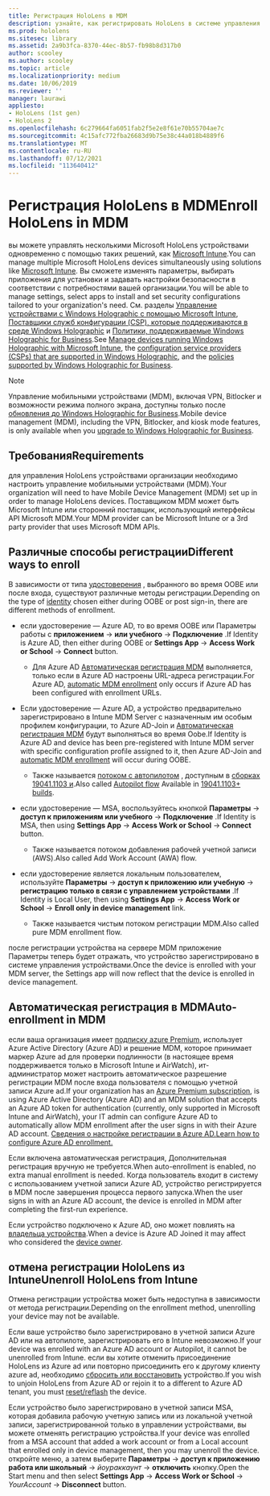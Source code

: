 ```yaml
---
title: Регистрация HoloLens в MDM
description: узнайте, как регистрировать HoloLens в системе управления мобильными устройствами (MDM) для упрощения управления несколькими устройствами.
ms.prod: hololens
ms.sitesec: library
ms.assetid: 2a9b3fca-8370-44ec-8b57-fb98b8d317b0
author: scooley
ms.author: scooley
ms.topic: article
ms.localizationpriority: medium
ms.date: 10/06/2019
ms.reviewer: ''
manager: laurawi
appliesto:
- HoloLens (1st gen)
- HoloLens 2
ms.openlocfilehash: 6c279664fa6051fab2f5e2e8f61e70b55704ae7c
ms.sourcegitcommit: 4c15afc772fba26683d9b75e38c44a018b4889f6
ms.translationtype: MT
ms.contentlocale: ru-RU
ms.lasthandoff: 07/12/2021
ms.locfileid: "113640412"
---
```

# <a name="enroll-hololens-in-mdm"></a><span data-ttu-id="ff4cf-103">Регистрация HoloLens в MDM</span><span class="sxs-lookup"><span data-stu-id="ff4cf-103">Enroll HoloLens in MDM</span></span>

<span data-ttu-id="ff4cf-104">вы можете управлять несколькими Microsoft HoloLens устройствами одновременно с помощью таких решений, как [Microsoft Intune](/intune/windows-holographic-for-business).</span><span class="sxs-lookup"><span data-stu-id="ff4cf-104">You can manage multiple Microsoft HoloLens devices simultaneously using solutions like [Microsoft Intune](/intune/windows-holographic-for-business).</span></span> <span data-ttu-id="ff4cf-105">Вы сможете изменять параметры, выбирать приложения для установки и задавать настройки безопасности в соответствии с потребностями вашей организации.</span><span class="sxs-lookup"><span data-stu-id="ff4cf-105">You will be able to manage settings, select apps to install and set security configurations tailored to your organization's need.</span></span> <span data-ttu-id="ff4cf-106">См. разделы [Управление устройствами с Windows Holographic с помощью Microsoft Intune](/intune/windows-holographic-for-business), [Поставщики служб конфигурации (CSP), которые поддерживаются в среде Windows Holographic](https://msdn.microsoft.com/windows/hardware/commercialize/customize/mdm/configuration-service-provider-reference#hololens) и [Политики, поддерживаемые Windows Holographic for Business](https://msdn.microsoft.com/windows/hardware/commercialize/customize/mdm/policy-configuration-service-provider#hololenspolicies).</span><span class="sxs-lookup"><span data-stu-id="ff4cf-106">See [Manage devices running Windows Holographic with Microsoft Intune](/intune/windows-holographic-for-business), the [configuration service providers (CSPs) that are supported in Windows Holographic](https://msdn.microsoft.com/windows/hardware/commercialize/customize/mdm/configuration-service-provider-reference#hololens), and the [policies supported by Windows Holographic for Business](https://msdn.microsoft.com/windows/hardware/commercialize/customize/mdm/policy-configuration-service-provider#hololenspolicies).</span></span>

> [!NOTE]
> <span data-ttu-id="ff4cf-107">Управление мобильными устройствами (MDM), включая VPN, Bitlocker и возможности режима полного экрана, доступны только после [обновления до Windows Holographic for Business](hololens1-upgrade-enterprise.md).</span><span class="sxs-lookup"><span data-stu-id="ff4cf-107">Mobile device management (MDM), including the VPN, Bitlocker, and kiosk mode features, is only available when you [upgrade to Windows Holographic for Business](hololens1-upgrade-enterprise.md).</span></span>

## <a name="requirements"></a><span data-ttu-id="ff4cf-108">Требования</span><span class="sxs-lookup"><span data-stu-id="ff4cf-108">Requirements</span></span>

 <span data-ttu-id="ff4cf-109">для управления HoloLens устройствами организации необходимо настроить управление мобильными устройствами (MDM).</span><span class="sxs-lookup"><span data-stu-id="ff4cf-109">Your organization will need to have Mobile Device Management (MDM) set up in order to manage HoloLens devices.</span></span> <span data-ttu-id="ff4cf-110">Поставщиком MDM может быть Microsoft Intune или сторонний поставщик, использующий интерфейсы API Microsoft MDM.</span><span class="sxs-lookup"><span data-stu-id="ff4cf-110">Your MDM provider can be Microsoft Intune or a 3rd party provider that uses Microsoft MDM APIs.</span></span>
 
## <a name="different-ways-to-enroll"></a><span data-ttu-id="ff4cf-111">Различные способы регистрации</span><span class="sxs-lookup"><span data-stu-id="ff4cf-111">Different ways to enroll</span></span>

<span data-ttu-id="ff4cf-112">В зависимости от типа [удостоверения](hololens-identity.md) , выбранного во время OOBE или после входа, существуют различные методы регистрации.</span><span class="sxs-lookup"><span data-stu-id="ff4cf-112">Depending on the type of [identity](hololens-identity.md) chosen either during OOBE or post sign-in, there are different methods of enrollment.</span></span>

- <span data-ttu-id="ff4cf-113">если удостоверение — Azure AD, то во время OOBE или Параметры работы с **приложением**  ->  **или учебного**  ->  **Подключение** .</span><span class="sxs-lookup"><span data-stu-id="ff4cf-113">If Identity is Azure AD, then either during OOBE or **Settings App** -> **Access Work or School** -> **Connect** button.</span></span>
    - <span data-ttu-id="ff4cf-114">Для Azure AD [Автоматическая регистрация MDM](hololens-enroll-mdm.md#auto-enrollment-in-mdm) выполняется, только если в Azure AD настроены URL-адреса регистрации.</span><span class="sxs-lookup"><span data-stu-id="ff4cf-114">For Azure AD, [automatic MDM enrollment](hololens-enroll-mdm.md#auto-enrollment-in-mdm) only occurs if Azure AD has been configured with enrollment URLs.</span></span>
     
- <span data-ttu-id="ff4cf-115">Если удостоверение — Azure AD, а устройство предварительно зарегистрировано в Intune MDM Server с назначенным им особым профилем конфигурации, то Azure AD-Join и [Автоматическая регистрация MDM](hololens-enroll-mdm.md#auto-enrollment-in-mdm) будут выполняться во время Oobe.</span><span class="sxs-lookup"><span data-stu-id="ff4cf-115">If Identity is Azure AD and device has been pre-registered with Intune MDM server with specific configuration profile assigned to it, then Azure AD-Join and [automatic MDM enrollment](hololens-enroll-mdm.md#auto-enrollment-in-mdm) will occur during OOBE.</span></span>
    - <span data-ttu-id="ff4cf-116">Также называется [потоком с автопилотом](hololens2-autopilot.md) , доступным в [сборках 19041.1103 и](hololens-release-notes.md#windows-holographic-version-2004).</span><span class="sxs-lookup"><span data-stu-id="ff4cf-116">Also called [Autopilot flow](hololens2-autopilot.md) Available in [19041.1103+ builds](hololens-release-notes.md#windows-holographic-version-2004).</span></span>
    

- <span data-ttu-id="ff4cf-117">если удостоверение — MSA, воспользуйтесь кнопкой **Параметры**  ->  **доступ к приложениям или учебного**  ->  **Подключение** .</span><span class="sxs-lookup"><span data-stu-id="ff4cf-117">If Identity is MSA, then using **Settings App** -> **Access Work or School** -> **Connect** button.</span></span>
    - <span data-ttu-id="ff4cf-118">Также называется потоком добавления рабочей учетной записи (AWS).</span><span class="sxs-lookup"><span data-stu-id="ff4cf-118">Also called Add Work Account (AWA) flow.</span></span>
- <span data-ttu-id="ff4cf-119">если удостоверение является локальным пользователем, используйте **Параметры**  ->  **доступ к приложению или учебную**  ->  **регистрацию только в связи с управлением устройствами** .</span><span class="sxs-lookup"><span data-stu-id="ff4cf-119">If Identity is Local User, then using **Settings App** -> **Access Work or School** -> **Enroll only in device management** link.</span></span>
    - <span data-ttu-id="ff4cf-120">Также называется чистым потоком регистрации MDM.</span><span class="sxs-lookup"><span data-stu-id="ff4cf-120">Also called pure MDM enrollment flow.</span></span>

<span data-ttu-id="ff4cf-121">после регистрации устройства на сервере MDM приложение Параметры теперь будет отражать, что устройство зарегистрировано в системе управления устройствами.</span><span class="sxs-lookup"><span data-stu-id="ff4cf-121">Once the device is enrolled with your MDM server, the Settings app will now reflect that the device is enrolled in device management.</span></span>

## <a name="auto-enrollment-in-mdm"></a><span data-ttu-id="ff4cf-122">Автоматическая регистрация в MDM</span><span class="sxs-lookup"><span data-stu-id="ff4cf-122">Auto-enrollment in MDM</span></span>

<span data-ttu-id="ff4cf-123">если ваша организация имеет [подписку azure Premium](https://azure.microsoft.com/overview/), использует Azure Active Directory (Azure AD) и решение MDM, которое принимает маркер Azure ad для проверки подлинности (в настоящее время поддерживается только в Microsoft Intune и AirWatch), ит-администратор может настроить автоматическое разрешение регистрации MDM после входа пользователя с помощью учетной записи Azure ad.</span><span class="sxs-lookup"><span data-stu-id="ff4cf-123">If your organization has an [Azure Premium subscription](https://azure.microsoft.com/overview/), is using Azure Active Directory (Azure AD) and an MDM solution that accepts an Azure AD token for authentication (currently, only supported in Microsoft Intune and AirWatch), your IT admin can configure Azure AD to automatically allow MDM enrollment after the user signs in with their Azure AD account.</span></span> [<span data-ttu-id="ff4cf-124">Сведения о настройке регистрации в Azure AD.</span><span class="sxs-lookup"><span data-stu-id="ff4cf-124">Learn how to configure Azure AD enrollment.</span></span>](/mem/intune/enrollment/windows-enroll#enable-windows-10-automatic-enrollment)

<span data-ttu-id="ff4cf-125">Если включена автоматическая регистрация, Дополнительная регистрация вручную не требуется.</span><span class="sxs-lookup"><span data-stu-id="ff4cf-125">When auto-enrollment is enabled, no extra manual enrollment is needed.</span></span> <span data-ttu-id="ff4cf-126">Когда пользователь входит в систему с использованием учетной записи Azure AD, устройство регистрируется в MDM после завершения процесса первого запуска.</span><span class="sxs-lookup"><span data-stu-id="ff4cf-126">When the user signs in with an Azure AD account, the device is enrolled in MDM after completing the first-run experience.</span></span>

<span data-ttu-id="ff4cf-127">Если устройство подключено к Azure AD, оно может повлиять на [владельца устройства](security-adminless-os.md#device-owner).</span><span class="sxs-lookup"><span data-stu-id="ff4cf-127">When a device is Azure AD Joined it may affect who considered the [device owner](security-adminless-os.md#device-owner).</span></span>

## <a name="unenroll-hololens-from-intune"></a><span data-ttu-id="ff4cf-128">отмена регистрации HoloLens из Intune</span><span class="sxs-lookup"><span data-stu-id="ff4cf-128">Unenroll HoloLens from Intune</span></span>

<span data-ttu-id="ff4cf-129">Отмена регистрации устройства может быть недоступна в зависимости от метода регистрации.</span><span class="sxs-lookup"><span data-stu-id="ff4cf-129">Depending on the enrollment method, unenrolling your device may not be available.</span></span>

<span data-ttu-id="ff4cf-130">Если ваше устройство было зарегистрировано в учетной записи Azure AD или на автопилоте, зарегистрировать его в Intune невозможно.</span><span class="sxs-lookup"><span data-stu-id="ff4cf-130">If your device was enrolled with an Azure AD account or Autopilot, it cannot be unenrolled from Intune.</span></span> <span data-ttu-id="ff4cf-131">если вы хотите отменить присоединение HoloLens из Azure ad или повторно присоединить его к другому клиенту azure ad, необходимо [сбросить или восстановить](hololens-recovery.md#reset-the-device) устройство.</span><span class="sxs-lookup"><span data-stu-id="ff4cf-131">If you wish to unjoin HoloLens from Azure AD or rejoin it to a different to Azure AD tenant, you must [reset/reflash](hololens-recovery.md#reset-the-device) the device.</span></span>

<span data-ttu-id="ff4cf-132">Если устройство было зарегистрировано в учетной записи MSA, которая добавила рабочую учетную запись или из локальной учетной записи, зарегистрированной только в управлении устройствами, вы можете отменять регистрацию устройства.</span><span class="sxs-lookup"><span data-stu-id="ff4cf-132">If your device was enrolled from a MSA account that added a work account or from a Local account that enrolled only in device management, then you may unenroll the device.</span></span> <span data-ttu-id="ff4cf-133">откройте меню, а затем выберите **Параметры**  ->  **доступ к приложению работа или школьный**  ->  *йоураккаунт*  ->  **отключить** кнопку.</span><span class="sxs-lookup"><span data-stu-id="ff4cf-133">Open the Start menu and then select **Settings App** -> **Access Work or School** -> *YourAccount* -> **Disconnect** button.</span></span>
